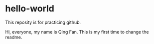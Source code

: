# hello-world
This reposity is for practicing github.

Hi, everyone, my name is Qing Fan. This is my first time to change the readme.
